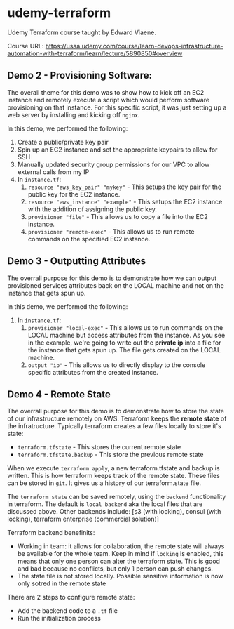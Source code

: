 # udemy-terraform
Udemy Terraform course taught by Edward Viaene.

Course URL: https://usaa.udemy.com/course/learn-devops-infrastructure-automation-with-terraform/learn/lecture/5890850#overview


## Demo 2 - Provisioning Software:
The overall theme for this demo was to show how to kick off an EC2 instance and remotely execute a script which would perform software provisioning on that instance. For this specific script, it was just setting up a web server by installing and kicking off `nginx`.

In this demo, we performed the following:
1. Create a public/private key pair
2. Spin up an EC2 instance and set the appropriate keypairs to allow for SSH
3. Manually updated security group permissions for our VPC to allow external calls from my IP
4. In `instance.tf`:
   1. `resource "aws_key_pair" "mykey"` - This setups the key pair for the public key for the EC2 instance.
   2. `resource "aws_instance" "example"` - This setups the EC2 instance with the addition of assigning the public key.
   3. `provisioner "file"` - This allows us to copy a file into the EC2 instance.
   4. `provisioner "remote-exec"` - This allows us to run remote commands on the specified EC2 instance.

## Demo 3 - Outputting Attributes
The overrall purpose for this demo is to demonstrate how we can output provisioned services attributes back on the LOCAL machine and not on the instance that gets spun up.

In this demo, we performed the following:
1. In `instance.tf`:
   1. `provisioner "local-exec"` - This allows us to run commands on the LOCAL machine but access attributes from the instance. As you see in the example, we're going to write out the **private ip** into a file for the instance that gets spun up. The file gets created on the LOCAL machine.
   2. `output "ip"` - This allows us to directly display to the console specific attributes from the created instance.

## Demo 4 - Remote State
The overrall purpose for this demo is to demonstrate how to store the state of our infrastructure remotely on AWS. Terraform keeps the **remote state** of the infratructure.  Typically terraform creates a few files locally to store it's state:
 * `terraform.tfstate` - This stores the current remote state
 * `terraform.tfstate.backup` - This store the previous remote state

When we execute `terraform apply`, a new terraform.tfstate and backup is written. This is how terraform keeps track of the remote state. These files can be stored in `git`. It gives us a history of our terraform.state file.

The `terraform state` can be saved remotely, using the `backend` functionality in terraform. The default is `local backend` aka the local files that are discussed above. Other backends include: [s3 (with locking), consul (with locking), terraform enterprise (commercial solution)]

Terraform backend benefinits:
  * Working in team: it allows for collaboration, the remote state will always be available for the whole team. Keep in mind if `locking` is enabled, this means that only one person can alter the terraform state. This is good and bad because no conflicts, but only 1 person can push changes.
  * The state file is not stored locally. Possible sensitive information is now only sotred in the remote state

There are 2 steps to configure remote state:
  * Add the backend code to a `.tf` file
  * Run the initialization process